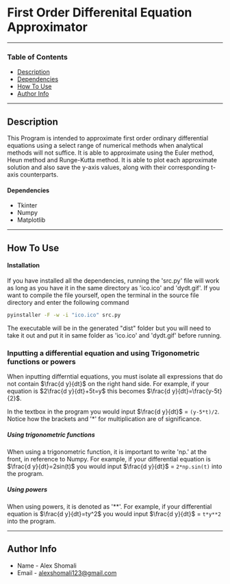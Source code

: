 # First Order Differenital Equation Approximator


---

### Table of Contents


- [Description](#description)
- [Dependencies](#Dependencies)
- [How To Use](#how-to-use)
- [Author Info](#author-info)

---

## Description

This Program is intended to approximate first order ordinary differential equations using a select range of numerical methods when analytical methods will not suffice. It is able to approximate using the Euler method, Heun method and Runge-Kutta method. It is able to plot each approximate solution and also save the y-axis values, along with their corresponding t-axis counterparts. 

#### Dependencies

- Tkinter
- Numpy
- Matplotlib



---

## How To Use

#### Installation

If you have installed all the dependencies, running the 'src.py' file will work as long as you have it in the same directory as 'ico.ico' and 'dydt.gif'. If you want to compile the file yourself, open the terminal in the source file directory and enter the following command

```cmd
pyinstaller -F -w -i "ico.ico" src.py
```
The executable will be in the generated "dist" folder but you will need to take it out and put it in same folder as 'ico.ico' and 'dydt.gif' before running. 

### Inputting a differential equation and using Trigonometric functions or powers

When inputting differntial equations, you must isolate all expressions that do not contain $\frac{d y}{dt}$ on the right hand side. For example, if your equation is $2\frac{d y}{dt}+5t=y$ this becomes $\frac{d y}{dt}=\frac{y-5t}{2}$.

In the textbox in the program you would input $\frac{d y}{dt}$ = ``` (y-5*t)/2 ```. Notice how the brackets and '*' for multiplication are of significance. 

##### Using trigonometric functions

When using a trigonometric function, it is important to write 'np.' at the front, in reference to Numpy. 
For example, if your differential equation is
$\frac{d y}{dt}=2sin(t)$ 
you would input $\frac{d y}{dt}$ = ``` 2*np.sin(t) ``` into the program. 

##### Using powers

When using powers, it is denoted as '**'.
For example, if your differential equation is
$\frac{d y}{dt}=ty^2$ 
you would input $\frac{d y}{dt}$ = ``` t*y**2 ``` into the program. 

---


## Author Info

- Name - Alex Shomali
- Email - alexshomali123@gmail.com



